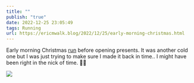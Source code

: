 ```yaml
---
title: ""
publish: "true"
date: 2022-12-25 23:05:49
tags: Running
url: https://ericmwalk.blog/2022/12/25/early-morning-christmas.html
---
```


Early morning Christmas [run](http://www.strava.com/activities/8291115226) before opening presents. It was another cold one but I was just trying to make sure I made it back in time.. I might have been right in the nick of time. 🎄🥶


![](https://ericmwalk.blog/uploads/2022/9fb28b09cf.jpg)